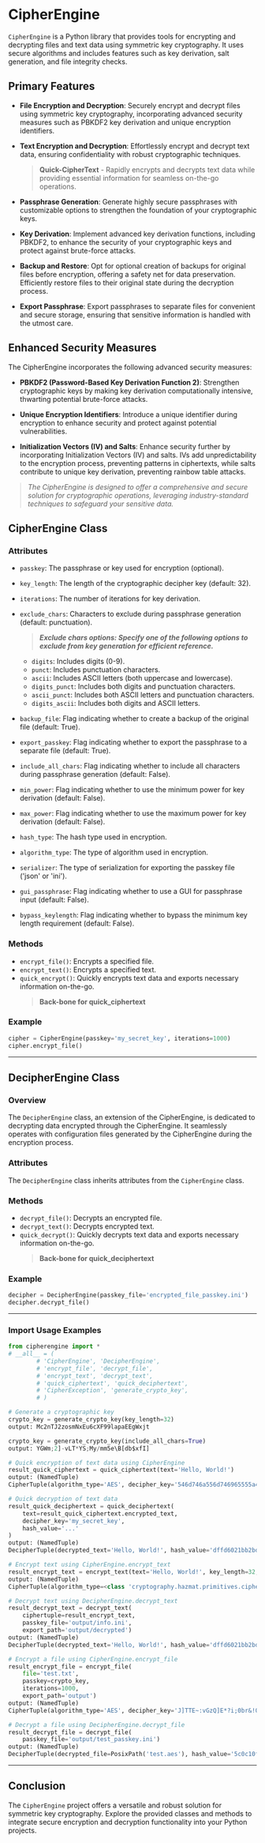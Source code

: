 # CipherEngine

`CipherEngine` is a Python library that provides tools for encrypting and decrypting files and text data using symmetric key cryptography. It uses secure algorithms and includes features such as key derivation, salt generation, and file integrity checks.

## Primary Features

- **File Encryption and Decryption**: Securely encrypt and decrypt files using symmetric key cryptography, incorporating advanced security measures such as PBKDF2 key derivation and unique encryption identifiers.

- **Text Encryption and Decryption**: Effortlessly encrypt and decrypt text data, ensuring confidentiality with robust cryptographic techniques.

    > **Quick-CipherText** - Rapidly encrypts and decrypts text data while providing essential information for seamless on-the-go operations.

- **Passphrase Generation**: Generate highly secure passphrases with customizable options to strengthen the foundation of your cryptographic keys.

- **Key Derivation**: Implement advanced key derivation functions, including PBKDF2, to enhance the security of your cryptographic keys and protect against brute-force attacks.

- **Backup and Restore**: Opt for optional creation of backups for original files before encryption, offering a safety net for data preservation. Efficiently restore files to their original state during the decryption process.

- **Export Passphrase**: Export passphrases to separate files for convenient and secure storage, ensuring that sensitive information is handled with the utmost care.

## Enhanced Security Measures

The CipherEngine incorporates the following advanced security measures:

- **PBKDF2 (Password-Based Key Derivation Function 2)**: Strengthen cryptographic keys by making key derivation computationally intensive, thwarting potential brute-force attacks.

- **Unique Encryption Identifiers**: Introduce a unique identifier during encryption to enhance security and protect against potential vulnerabilities.

- **Initialization Vectors (IV) and Salts**: Enhance security further by incorporating Initialization Vectors (IV) and salts. IVs add unpredictability to the encryption process, preventing patterns in ciphertexts, while salts contribute to unique key derivation, preventing rainbow table attacks.

>*The CipherEngine is designed to offer a comprehensive and secure solution for cryptographic operations, leveraging industry-standard techniques to safeguard your sensitive data.*

## CipherEngine Class

### Attributes

- `passkey`: The passphrase or key used for encryption (optional).
- `key_length`: The length of the cryptographic decipher key (default: 32).
- `iterations`: The number of iterations for key derivation.
- `exclude_chars`: Characters to exclude during passphrase generation (default: punctuation).
    > ***Exclude chars options: Specify one of the following options to exclude from key generation for efficient reference.***
    - `digits`: Includes digits (0-9).
    - `punct`: Includes punctuation characters.
    - `ascii`: Includes ASCII letters (both uppercase and lowercase).
    - `digits_punct`: Includes both digits and punctuation characters.
    - `ascii_punct`: Includes both ASCII letters and punctuation characters.
    - `digits_ascii`: Includes both digits and ASCII letters.
    
- `backup_file`: Flag indicating whether to create a backup of the original file (default: True).
- `export_passkey`: Flag indicating whether to export the passphrase to a separate file (default: True).
- `include_all_chars`: Flag indicating whether to include all characters during passphrase generation (default: False).
- `min_power`: Flag indicating whether to use the minimum power for key derivation (default: False).
- `max_power`: Flag indicating whether to use the maximum power for key derivation (default: False).
- `hash_type`: The hash type used in encryption.
- `algorithm_type`: The type of algorithm used in encryption.
- `serializer`: The type of serialization for exporting the passkey file ('json' or 'ini').
- `gui_passphrase`: Flag indicating whether to use a GUI for passphrase input (default: False).
- `bypass_keylength`: Flag indicating whether to bypass the minimum key length requirement (default: False).

### Methods

- `encrypt_file()`: Encrypts a specified file.
- `encrypt_text()`: Encrypts a specified text.
- `quick_encrypt()`: Quickly encrypts text data and exports necessary information on-the-go.
    > **Back-bone for quick_ciphertext**

### Example
```python
cipher = CipherEngine(passkey='my_secret_key', iterations=1000)
cipher.encrypt_file()
```
---
## DecipherEngine Class

### Overview

The `DecipherEngine` class, an extension of the CipherEngine, is dedicated to decrypting data encrypted through the CipherEngine. It seamlessly operates with configuration files generated by the CipherEngine during the encryption process.

### Attributes

The `DecipherEngine` class inherits attributes from the `CipherEngine` class.

### Methods

- `decrypt_file()`: Decrypts an encrypted file.
- `decrypt_text()`: Decrypts encrypted text.
- `quick_decrypt()`: Quickly decrypts text data and exports necessary information on-the-go.
    > **Back-bone for quick_deciphertext**

### Example

```python
decipher = DecipherEngine(passkey_file='encrypted_file_passkey.ini')
decipher.decrypt_file()
```

---

### Import Usage Examples

```python
from cipherengine import *
# __all__ = (
        # 'CipherEngine', 'DecipherEngine',
        # 'encrypt_file', 'decrypt_file',
        # 'encrypt_text', 'decrypt_text',
        # 'quick_ciphertext', 'quick_deciphertext',
        # 'CipherException', 'generate_crypto_key',
        # )

# Generate a cryptographic key
crypto_key = generate_crypto_key(key_length=32)
output: Mc2nTJ2zosmNxEu6cXF99lapaEEgWxjt

crypto_key = generate_crypto_key(include_all_chars=True)
output: YGWm;2]-vLT*YS;My/mm5e\B[db$xfI]

# Quick encryption of text data using CipherEngine
result_quick_ciphertext = quick_ciphertext(text='Hello, World!')
output: (NamedTuple)
CipherTuple(algorithm_type='AES', decipher_key='546d746a556d746965555a464e6b4a5256553568563035584e466c4d62553172635735536355316e4d456f3d', encrypted_text='-----BEGIN CIPHERENGINE CRYPTOGRAPHIC ENCRYPTED KEY-----gAAAAABlnW67n3zkDLzoLzpTtpOVdrzKwXI5qNsqXOV8bFL34sYekvRwxAH4WciesqC3UPUBB8H7Gklm5GQdV12ZzElZrCEtEg==', hash_type='SHA512', hash_value='dffd6021bb2bd5b0af676290809ec3a53191dd81c7f70a4b28688a362182986f', iterations=139239, iv_value=None, original_text='Hello, World!', salt_value=None)

# Quick decryption of text data
result_quick_deciphertext = quick_deciphertext(
    text=result_quick_ciphertext.encrypted_text,
    decipher_key='my_secret_key',
    hash_value='...'
)
output: (NamedTuple)
DecipherTuple(decrypted_text='Hello, World!', hash_value='dffd6021bb2bd5b0af676290809ec3a53191dd81c7f70a4b28688a362182986f')

# Encrypt text using CipherEngine.encrypt_text
result_encrypt_text = encrypt_text(text='Hello, World!', key_length=32, export_path='output')
output: (NamedTuple)
CipherTuple(algorithm_type=<class 'cryptography.hazmat.primitives.ciphers.algorithms.AES'>, decipher_key='4p8keHiYD5snme5DVUU8UuxKY2A9aFTc', encrypted_text='QKZrhffcL1TWS2J2fg==', hash_type=<class 'cryptography.hazmat.primitives.hashes.SHA512'>, hash_value='dffd6021bb2bd5b0af676290809ec3a53191dd81c7f70a4b28688a362182986f', iterations=139239, iv_value='bbaf9031f11a2a7ac1a8e6384d73a874', original_text='Hello, World!', salt_value='ad12ab5e72028b16a77e03a0d4f7fce0')

# Decrypt text using DecipherEngine.decrypt_text
result_decrypt_text = decrypt_text(
    ciphertuple=result_encrypt_text,
    passkey_file='output/info.ini',
    export_path='output/decrypted')
output: (NamedTuple)
DecipherTuple(decrypted_text='Hello, World!', hash_value='dffd6021bb2bd5b0af676290809ec3a53191dd81c7f70a4b28688a362182986f')

# Encrypt a file using CipherEngine.encrypt_file
result_encrypt_file = encrypt_file(
    file='test.txt',
    passkey=crypto_key,
    iterations=1000,
    export_path='output')
output: (NamedTuple)
CipherTuple(algorithm_type='AES', decipher_key='J]TTE~:vGzQ]E*?i;0br&!0,tY+zxSN^', encrypted_file='test.aes', hash_type='SHA512',hash_value='01e675506785122a5055d79a9e8fcb919c1b7838bd1d1209cd42ac67730d1f90', iterations=69619, iv_value='b26516ae7a074299bed53bbb92ebc34f', original_file='test.aes', salt_value='8cd661ff966f42fc8174623ff51e8bdd')

# Decrypt a file using DecipherEngine.decrypt_file
result_decrypt_file = decrypt_file(
    passkey_file='output/test_passkey.ini')
output: (NamedTuple)
DecipherTuple(decrypted_file=PosixPath('test.aes'), hash_value='5c0c10f62a2798b8f4f2cbb3d677fc9330d87250d3a1b27830ab050ba21c87ab')
```

---

## Conclusion

The `CipherEngine` project offers a versatile and robust solution for symmetric key cryptography. Explore the provided classes and methods to integrate secure encryption and decryption functionality into your Python projects.